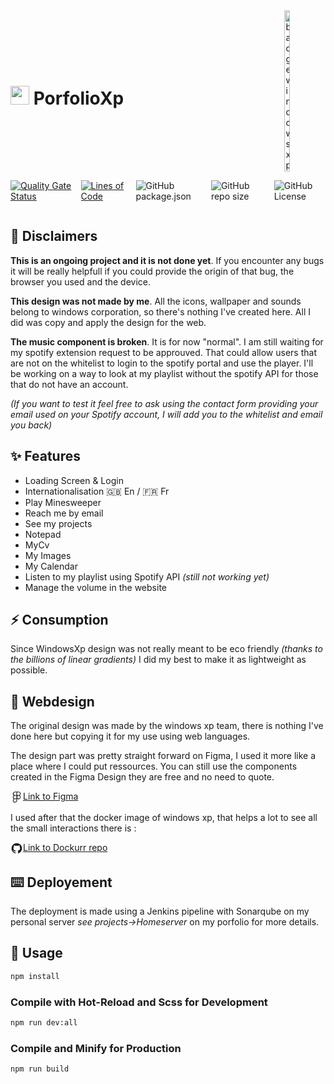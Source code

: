 
<div style="display: flex; justify-content: space-between; align-items: center;">

  # <img src="https://lh6.googleusercontent.com/proxy/O0jtLgr-_kq0MLNcfc-mNens2PSj9oDn4296O8SgMRO2hv4SrTtKjTZN6iecZPdxD67l6YUk26QL0raQ818tXOioabNh1mYpQxQfHw" width="30px"> PorfolioXp

  <img src="/public/img/windows-xp-badges.png" alt="badge windows xp" style="width: 13%">

</div>

<div style="display: flex; gap: 12px;">

[![Quality Gate Status](https://sonarqube.rocketegg.systems/api/project_badges/measure?project=PortfolioXp&metric=alert_status&token=sqb_c0b5f74b6c031ae2f329c6c588e3c8bc48556788)](https://sonarqube.rocketegg.systems/dashboard?id=PortfolioXp)

[![Lines of Code](https://sonarqube.rocketegg.systems/api/project_badges/measure?project=PortfolioXp&metric=ncloc&token=sqb_c0b5f74b6c031ae2f329c6c588e3c8bc48556788)](https://sonarqube.rocketegg.systems/dashboard?id=PortfolioXp)

![GitHub package.json ](https://img.shields.io/github/package-json/v/UnMugViolet/portfolio/main)

![GitHub repo size](https://img.shields.io/github/repo-size/UnMugViolet/portfolio)

![GitHub License](https://img.shields.io/github/license/UnMugViolet/portfolio)

</div>

## 👷 Disclaimers

**This is an ongoing project and it is not done yet**.
If you encounter any bugs it will be really helpfull if you could provide the origin of that bug, the browser you used and the device.

**This design was not made by me**.
All the icons, wallpaper and sounds belong to windows corporation, so there's nothing I've created here. All I did was copy and apply the design for the web.

**The music component is broken**.
It is for now "normal". I am still waiting for my spotify extension request to be approuved. That could allow users that are not on the whitelist to login to the spotify portal and use the player. I'll be working on a way to look at my playlist without the spotify API for those that do not have an account.

_(If you want to test it feel free to ask using the contact form providing your email used on your Spotify account, I will add you to the whitelist and email you back)_

## ✨ Features

- Loading Screen & Login
- Internationalisation 🇬🇧 En / 🇫🇷 Fr
- Play Minesweeper
- Reach me by email
- See my projects
- Notepad
- MyCv
- My Images
- My Calendar
- Listen to my playlist using Spotify API _(still not working yet)_
- Manage the volume in the website

## ⚡️ Consumption

Since WindowsXp design was not really meant to be eco friendly _(thanks to the billions of linear gradients)_
I did my best to make it as lightweight as possible.

<div id="wcb" class="carbonbadge"></div>
<script src="https://unpkg.com/website-carbon-badges@1.1.3/b.min.js" defer></script>

## 🎨 Webdesign

The original design was made by the windows xp team, there is nothing I've done here but copying it for my use using web languages.

The design part was pretty straight forward on Figma, I used it more like a place where I could put ressources.
You can still use the components created in the Figma Design they are free and no need to quote.

<a href="https://www.figma.com/design/8tPMCpOidM1YSSAZt516iK/Portfolio?node-id=0-1&t=JnfahWXeIxcdy3UJ-1">
<span><svg xmlns="http://www.w3.org/2000/svg" width="20px" height="20px" viewBox="0 0 32 32"><path fill="currentColor" d="M23.6 11.6c1-.6 1.7-1.5 2.1-2.6s.4-2.2.1-3.3s-1-2-1.9-2.7s-2.1-1-3.2-1h-9.2c-1.2 0-2.3.4-3.2 1c-1.1.7-1.7 1.7-2.1 2.7c-.3 1.1-.3 2.3.1 3.3c.4 1.1 1.1 2 2.1 2.6c-.7.5-1.4 1.1-1.8 1.9S6 15.1 6 16s.2 1.7.6 2.5s1 1.4 1.8 1.9c-1 .6-1.7 1.5-2.1 2.6s-.4 2.2-.1 3.3s1 2 2 2.7c.9.7 2.1 1 3.2 1c1.4 0 2.8-.6 3.9-1.5c1-1 1.6-2.3 1.6-3.7V20c1 .9 2.3 1.4 3.6 1.4h.1c1.2 0 2.3-.4 3.2-1c.9-.7 1.6-1.6 1.9-2.7s.3-2.2-.1-3.3c-.3-1.3-1.1-2.2-2-2.8m-6.7-7.9h3.7c.5 0 1 0 1.4.2c.5.2.9.4 1.2.8c.4.3.6.7.8 1.2s.3.9.3 1.4s-.1 1-.3 1.4s-.5.8-.8 1.2c-.4.3-.8.6-1.2.8c-.5.2-1 .2-1.4.2h-3.7zm-5.5 0h3.7v7h-3.7c-.9 0-1.8-.4-2.4-1.1c-.7-.6-1-1.5-1-2.4s.4-1.8 1-2.4s1.5-1 2.4-1.1M7.8 16c0-.9.4-1.8 1.1-2.5s1.6-1 2.6-1h3.7v7h-3.7c-1 0-1.9-.4-2.6-1c-.7-.7-1.1-1.6-1.1-2.5m7.3 8.7c0 1-.4 1.9-1.1 2.5c-.7.7-1.6 1-2.6 1c-.5 0-1 0-1.4-.2c-.5-.2-.9-.4-1.2-.7c-.4-.3-.6-.7-.8-1.2c-.2-.4-.3-.9-.3-1.4s.1-1 .3-1.4s.5-.8.8-1.2c.4-.3.8-.6 1.2-.8c.5-.2 1-.2 1.4-.2h3.7zm5.5-5.2h-.1c-.9 0-1.8-.4-2.4-1.1s-1-1.5-1-2.4s.4-1.8 1-2.4c.6-.7 1.5-1 2.4-1.1h.1c.5 0 1 0 1.4.2c.5.2.9.4 1.2.8c.4.3.6.7.8 1.2c.2.4.3.9.3 1.4s-.1 1-.3 1.4s-.5.8-.8 1.2c-.4.3-.8.6-1.2.8z"/></svg></span>
Link to Figma
</a>

I used after that the docker image of windows xp, that helps a lot to see all the small interactions there is :

<a href="https://github.com/dockur/windows">
  <span><svg xmlns="http://www.w3.org/2000/svg" width="20px" height="20px" viewBox="0 0 24 24"><path fill="currentColor" d="M12 2A10 10 0 0 0 2 12c0 4.42 2.87 8.17 6.84 9.5c.5.08.66-.23.66-.5v-1.69c-2.77.6-3.36-1.34-3.36-1.34c-.46-1.16-1.11-1.47-1.11-1.47c-.91-.62.07-.6.07-.6c1 .07 1.53 1.03 1.53 1.03c.87 1.52 2.34 1.07 2.91.83c.09-.65.35-1.09.63-1.34c-2.22-.25-4.55-1.11-4.55-4.92c0-1.11.38-2 1.03-2.71c-.1-.25-.45-1.29.1-2.64c0 0 .84-.27 2.75 1.02c.79-.22 1.65-.33 2.5-.33s1.71.11 2.5.33c1.91-1.29 2.75-1.02 2.75-1.02c.55 1.35.2 2.39.1 2.64c.65.71 1.03 1.6 1.03 2.71c0 3.82-2.34 4.66-4.57 4.91c.36.31.69.92.69 1.85V21c0 .27.16.59.67.5C19.14 20.16 22 16.42 22 12A10 10 0 0 0 12 2"/></svg></span>
Link to Dockurr repo
</a>


## ⌨️ Deployement

The deployment is made using a Jenkins pipeline with Sonarqube on my personal server _see projects->Homeserver_ on my porfolio for more details. 

## 🔨 Usage

```sh
npm install
```

### Compile with Hot-Reload and Scss for Development

```sh
npm run dev:all
```

### Compile and Minify for Production

```sh
npm run build
```

<style>
  a {
    display: table;
  }
  a span {
    display: table-cell;
    vertical-align: middle;
  }
</style>
